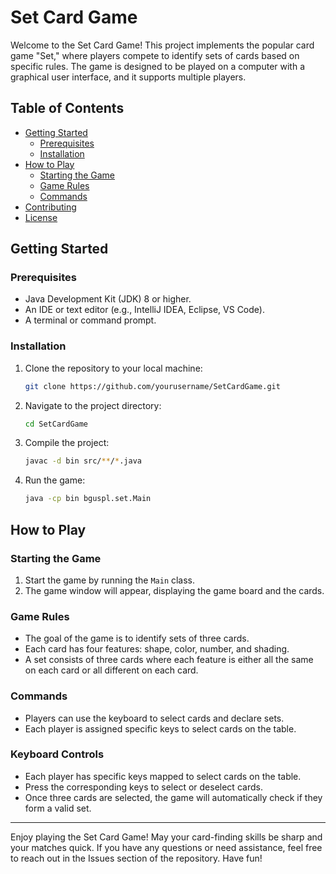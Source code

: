 # Set Card Game

Welcome to the Set Card Game! This project implements the popular card game "Set," where players compete to identify sets of cards based on specific rules. The game is designed to be played on a computer with a graphical user interface, and it supports multiple players.

## Table of Contents

- [Getting Started](#getting-started)
  - [Prerequisites](#prerequisites)
  - [Installation](#installation)
- [How to Play](#how-to-play)
  - [Starting the Game](#starting-the-game)
  - [Game Rules](#game-rules)
  - [Commands](#commands)
- [Contributing](#contributing)
- [License](#license)

## Getting Started

### Prerequisites

- Java Development Kit (JDK) 8 or higher.
- An IDE or text editor (e.g., IntelliJ IDEA, Eclipse, VS Code).
- A terminal or command prompt.

### Installation

1. Clone the repository to your local machine:

   ```bash
   git clone https://github.com/yourusername/SetCardGame.git
   ```

2. Navigate to the project directory:

   ```bash
   cd SetCardGame
   ```

3. Compile the project:

   ```bash
   javac -d bin src/**/*.java
   ```

4. Run the game:

   ```bash
   java -cp bin bguspl.set.Main
   ```

## How to Play

### Starting the Game

1. Start the game by running the `Main` class.
2. The game window will appear, displaying the game board and the cards.

### Game Rules

- The goal of the game is to identify sets of three cards.
- Each card has four features: shape, color, number, and shading.
- A set consists of three cards where each feature is either all the same on each card or all different on each card.

### Commands

- Players can use the keyboard to select cards and declare sets.
- Each player is assigned specific keys to select cards on the table.

### Keyboard Controls

- Each player has specific keys mapped to select cards on the table.
- Press the corresponding keys to select or deselect cards.
- Once three cards are selected, the game will automatically check if they form a valid set.

---

Enjoy playing the Set Card Game! May your card-finding skills be sharp and your matches quick. If you have any questions or need assistance, feel free to reach out in the Issues section of the repository. Have fun!
